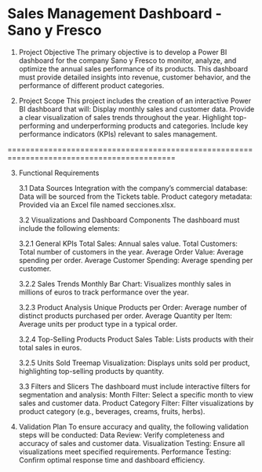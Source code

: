 # Sales Management Dashboard - Sano y Fresco
1. Project Objective
The primary objective is to develop a Power BI dashboard for the company Sano y Fresco to monitor, analyze, and optimize the annual sales performance of its products. This dashboard must provide detailed insights into revenue, customer behavior, and the performance of different product categories.

2. Project Scope
  This project includes the creation of an interactive Power BI dashboard that will:
    Display monthly sales and customer data.
    Provide a clear visualization of sales trends throughout the year.
    Highlight top-performing and underperforming products and categories.
    Include key performance indicators (KPIs) relevant to sales management.

===========================================================================================

3. Functional Requirements
   
    3.1 Data Sources
      Integration with the company’s commercial database: Data will be sourced from the Tickets table.
      Product category metadata: Provided via an Excel file named secciones.xlsx.
    
    3.2 Visualizations and Dashboard Components
      The dashboard must include the following elements:
    
    3.2.1 General KPIs
      Total Sales: Annual sales value.
      Total Customers: Total number of customers in the year.
      Average Order Value: Average spending per order.
      Average Customer Spending: Average spending per customer.
    
    3.2.2 Sales Trends
      Monthly Bar Chart: Visualizes monthly sales in millions of euros to track performance over the year.
    
    3.2.3 Product Analysis
      Unique Products per Order: Average number of distinct products purchased per order.
      Average Quantity per Item: Average units per product type in a typical order.
    
    3.2.4 Top-Selling Products
      Product Sales Table: Lists products with their total sales in euros.
    
    3.2.5 Units Sold
      Treemap Visualization: Displays units sold per product, highlighting top-selling products by quantity.
    
    3.3 Filters and Slicers
      The dashboard must include interactive filters for segmentation and analysis:
      Month Filter: Select a specific month to view sales and customer data.
      Product Category Filter: Filter visualizations by product category (e.g., beverages, creams, fruits, herbs).

4. Validation Plan
    To ensure accuracy and quality, the following validation steps will be conducted:
    Data Review: Verify completeness and accuracy of sales and customer data.
    Visualization Testing: Ensure all visualizations meet specified requirements.
    Performance Testing: Confirm optimal response time and dashboard efficiency.



